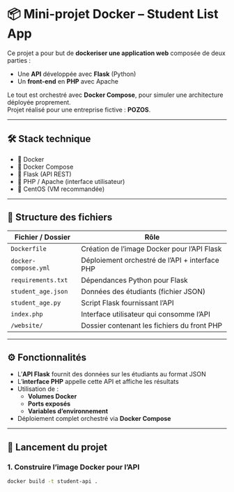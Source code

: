 # 📦 Mini-projet Docker – Student List App

Ce projet a pour but de **dockeriser une application web** composée de deux parties :
- Une **API** développée avec **Flask** (Python)
- Un **front-end** en **PHP** avec Apache

Le tout est orchestré avec **Docker Compose**, pour simuler une architecture déployée proprement.  
Projet réalisé pour une entreprise fictive : **POZOS**.

---

## 🛠️ Stack technique

- 🐳 Docker
- 🧩 Docker Compose
- 🐍 Flask (API REST)
- 🐘 PHP / Apache (interface utilisateur)
- 💽 CentOS (VM recommandée)

---

## 📁 Structure des fichiers

| Fichier / Dossier        | Rôle                                                                 |
|--------------------------|----------------------------------------------------------------------|
| `Dockerfile`             | Création de l’image Docker pour l’API Flask                         |
| `docker-compose.yml`     | Déploiement orchestré de l’API + interface PHP                      |
| `requirements.txt`       | Dépendances Python pour Flask                                        |
| `student_age.json`       | Données des étudiants (fichier JSON)                                |
| `student_age.py`         | Script Flask fournissant l’API                                      |
| `index.php`              | Interface utilisateur qui consomme l’API                            |
| `/website/`              | Dossier contenant les fichiers du front PHP                         |

---

## ⚙️ Fonctionnalités

- L’**API Flask** fournit des données sur les étudiants au format JSON
- L’**interface PHP** appelle cette API et affiche les résultats
- Utilisation de :
  - **Volumes Docker**
  - **Ports exposés**
  - **Variables d’environnement**
- Déploiement complet orchestré via **Docker Compose**

---

## 🚀 Lancement du projet

### 1. Construire l’image Docker pour l’API
```bash
docker build -t student-api .

